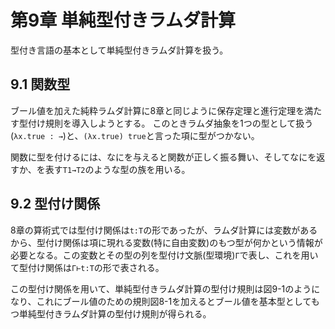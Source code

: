 # 第9章 単純型付きラムダ計算
型付き言語の基本として単純型付きラムダ計算を扱う。

## 9.1 関数型
ブール値を加えた純粋ラムダ計算に8章と同じように保存定理と進行定理を満たす型付け規則を導入しようとする。
このときラムダ抽象を1つの型として扱う(`λx.true : →`)と、`(λx.true) true`と言った項に型がつかない。

関数に型を付けるには、なにを与えると関数が正しく振る舞い、そしてなにを返すか、を表す`T1→T2`のような型の族を用いる。

## 9.2 型付け関係
8章の算術式では型付け関係は`t:T`の形であったが、ラムダ計算には変数があるから、型付け関係は項に現れる変数(特に自由変数)のもつ型が何かという情報が必要となる。この変数とその型の列を型付け文脈(型環境)`Γ`で表し、これを用いて型付け関係は`Γ⊢t:T`の形で表される。

この型付け関係を用いて、単純型付きラムダ計算の型付け規則は図9-1のようになり、これにブール値のための規則図8-1を加えるとブール値を基本型としてもつ単純型付きラムダ計算の型付け規則が得られる。

